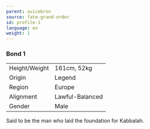 ```yaml
---
parent: avicebron
source: fate-grand-order
id: profile-1
language: en
weight: 1
---
```


### Bond 1

<table>
  <tr><td>Height/Weight</td><td>161cm, 52kg</td></tr>
  <tr><td>Origin</td><td>Legend</td></tr>
  <tr><td>Region</td><td>Europe</td></tr>
  <tr><td>Alignment</td><td>Lawful-Balanced</td></tr>
  <tr><td>Gender</td><td>Male</td></tr>
</table>

Said to be the man who laid the foundation for Kabbalah.
